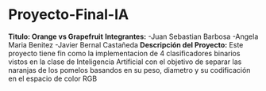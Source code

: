# Proyecto-Final-IA
**Titulo: Orange vs Grapefruit**
**Integrantes:**
-Juan Sebastian Barbosa 
                    -Angela Maria Benitez
                    -Javier Bernal Castañeda
**Descripción del Proyecto:** 
Este proyecto tiene fin como la implementacion de 4 clasificadores binarios vistos en la clase de Inteligencia Artificial con el objetivo de separar las naranjas de los pomelos basandos en su peso, diametro y su codificación en el espacio de color RGB
